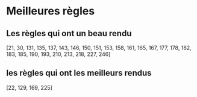 # Meilleures règles
## Les règles qui ont un beau rendu 
[21, 30, 131, 135, 137, 143, 146, 150, 151, 153, 158, 161, 165, 167, 177, 178, 182, 183, 185, 190, 193, 210, 213, 218, 227, 246]  

## les règles qui ont les meilleurs rendus  
[22, 129, 169, 225]  
